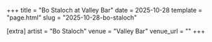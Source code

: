 +++
title = "Bo Staloch at Valley Bar"
date = 2025-10-28
template = "page.html"
slug = "2025-10-28-bo-staloch"

[extra]
artist = "Bo Staloch"
venue = "Valley Bar"
venue_url = ""
+++
